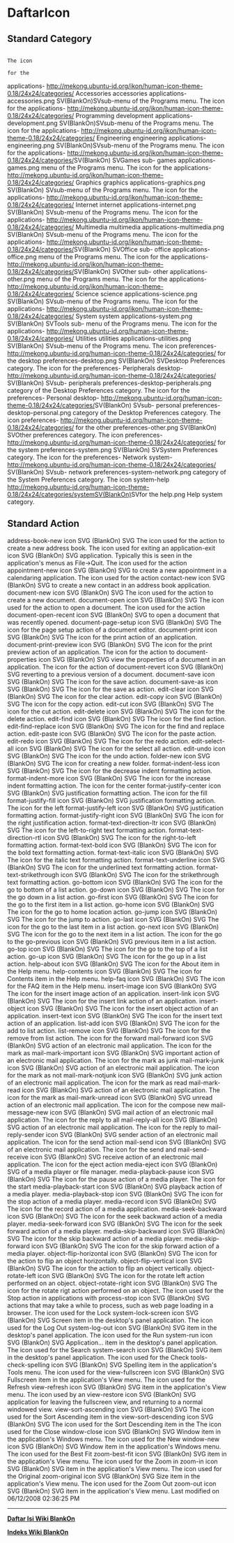 # DaftarIcon
## Standard Category
                                                                                                              The icon
                                                                                                              for the
applications- ​http://mekong.ubuntu-id.org/ikon/human-icon-theme-0.18/24x24/categories/                     Accessories
accessories   applications-accessories.png                                                ​SV(BlankOn) ​SVsub-menu of
                                                                                                              the
                                                                                                              Programs
                                                                                                              menu.
                                                                                                              The icon
                                                                                                              for the
applications- ​http://mekong.ubuntu-id.org/ikon/human-icon-theme-0.18/24x24/categories/                     Programming
development   applications-development.png                                                ​SV(BlankOn) ​SVsub-menu of
                                                                                                              the
                                                                                                              Programs
                                                                                                              menu.
                                                                                                              The icon
                                                                                                              for the
applications- ​http://mekong.ubuntu-id.org/ikon/human-icon-theme-0.18/24x24/categories/                     Engineering
engineering   applications-engineering.png                                                ​SV(BlankOn) ​SVsub-menu of
                                                                                                              the
                                                                                                              Programs
                                                                                                              menu.
                                                                                                              The icon
                                                                                                              for the
applications- ​http://mekong.ubuntu-id.org/ikon/human-icon-theme-0.18/24x24/categories/ ​SV(BlankOn) ​SVGames sub-
games         applications-games.png                                                                          menu of the
                                                                                                              Programs
                                                                                                              menu.
                                                                                                              The icon
                                                                                                              for the
applications- ​http://mekong.ubuntu-id.org/ikon/human-icon-theme-0.18/24x24/categories/                     Graphics
graphics      applications-graphics.png                                                   ​SV(BlankOn) ​SVsub-menu of
                                                                                                              the
                                                                                                              Programs
                                                                                                              menu.
                                                                                                              The icon
                                                                                                              for the
applications- ​http://mekong.ubuntu-id.org/ikon/human-icon-theme-0.18/24x24/categories/                     Internet
internet      applications-internet.png                                                   ​SV(BlankOn) ​SVsub-menu of
                                                                                                              the
                                                                                                              Programs
                                                                                                              menu.
                                                                                                              The icon
                                                                                                              for the
applications- ​http://mekong.ubuntu-id.org/ikon/human-icon-theme-0.18/24x24/categories/                     Multimedia
multimedia    applications-multimedia.png                                                 ​SV(BlankOn) ​SVsub-menu of
                                                                                                              the
                                                                                                              Programs
                                                                                                              menu.
                                                                                                              The icon
                                                                                                              for the
applications- ​http://mekong.ubuntu-id.org/ikon/human-icon-theme-0.18/24x24/categories/ ​SV(BlankOn) ​SVOffice sub-
office        applications-office.png                                                                         menu of the
                                                                                                              Programs
                                                                                                              menu.
                                                                                                              The icon
                                                                                                              for the
applications- ​http://mekong.ubuntu-id.org/ikon/human-icon-theme-0.18/24x24/categories/ ​SV(BlankOn) ​SVOther sub-
other         applications-other.png                                                                          menu of the
                                                                                                              Programs
                                                                                                              menu.
                                                                                                              The icon
                                                                                                              for the
applications- ​http://mekong.ubuntu-id.org/ikon/human-icon-theme-0.18/24x24/categories/                     Science
science       applications-science.png                                                    ​SV(BlankOn) ​SVsub-menu of
                                                                                                              the
                                                                                                              Programs
                                                                                                              menu.
                                                                                                              The icon
                                                                                                              for the
applications- ​http://mekong.ubuntu-id.org/ikon/human-icon-theme-0.18/24x24/categories/                     System
system        applications-system.png                                                     ​SV(BlankOn) ​SVTools sub-
                                                                                                              menu of the
                                                                                                              Programs
                                                                                                              menu.
                                                                                                              The icon
                                                                                                              for the
applications- ​http://mekong.ubuntu-id.org/human-icon-theme-0.18/24x24/categories/                          Utilities
utilities     applications-utilities.png                                                  ​SV(BlankOn) ​SVsub-menu of
                                                                                                              the
                                                                                                              Programs
                                                                                                              menu.
                                                                                                              The icon
preferences-  ​http://mekong.ubuntu-id.org/human-icon-theme-0.18/24x24/categories/                          for the
desktop       preferences-desktop.png                                                     ​SV(BlankOn) ​SVDesktop
                                                                                                              Preferences
                                                                                                              category.
                                                                                                              The icon
                                                                                                              for the
preferences-                                                                                                  Peripherals
desktop-      ​http://mekong.ubuntu-id.org/human-icon-theme-0.18/24x24/categories/      ​SV(BlankOn) ​SVsub-
peripherals   preferences-desktop-peripherals.png                                                             category of
                                                                                                              the Desktop
                                                                                                              Preferences
                                                                                                              category.
                                                                                                              The icon
                                                                                                              for the
preferences-                                                                                                  Personal
desktop-      ​http://mekong.ubuntu-id.org/human-icon-theme-0.18/24x24/categories/      ​SV(BlankOn) ​SVsub-
personal      preferences-desktop-personal.png                                                                category of
                                                                                                              the Desktop
                                                                                                              Preferences
                                                                                                              category.
                                                                                                              The icon
preferences-  ​http://mekong.ubuntu-id.org/human-icon-theme-0.18/24x24/categories/                          for the
other         preferences-other.png                                                       ​SV(BlankOn) ​SVOther
                                                                                                              preferences
                                                                                                              category.
                                                                                                              The icon
preferences-  ​http://mekong.ubuntu-id.org/human-icon-theme-0.18/24x24/categories/                          for the
system        preferences-system.png                                                      ​SV(BlankOn) ​SVSystem
                                                                                                              Preferences
                                                                                                              category.
                                                                                                              The icon
                                                                                                              for the
preferences-                                                                                                  Network
system-       ​http://mekong.ubuntu-id.org/human-icon-theme-0.18/24x24/categories/      ​SV(BlankOn) ​SVsub-
network       preferences-system-network.png                                                                  category of
                                                                                                              the System
                                                                                                              Preferences
                                                                                                              category.
                                                                                                              The icon
system-help   ​http://mekong.ubuntu-id.org/human-icon-theme-0.18/24x24/categories/system​SV(BlankOn) ​SVfor the
              help.png                                                                                        Help system
                                                                                                              category.
## Standard Action
address-book-new          icon SVG (BlankOn) SVG The icon used for the action
                                                 to create a new address book.
                                                 The icon used for exiting an
application-exit          icon SVG (BlankOn) SVG application. Typically this is
                                                 seen in the application's
                                                 menus as File->Quit.
                                                 The icon used for the action
appointment-new           icon SVG (BlankOn) SVG to create a new appointment in
                                                 a calendaring application.
                                                 The icon used for the action
contact-new               icon SVG (BlankOn) SVG to create a new contact in an
                                                 address book application.
document-new              icon SVG (BlankOn) SVG The icon used for the action
                                                 to create a new document.
document-open             icon SVG (BlankOn) SVG The icon used for the action
                                                 to open a document.
                                                 The icon used for the action
document-open-recent      icon SVG (BlankOn) SVG to open a document that was
                                                 recently opened.
document-page-setup       icon SVG (BlankOn) SVG The icon for the page setup
                                                 action of a document editor.
document-print            icon SVG (BlankOn) SVG The icon for the print action
                                                 of an application.
document-print-preview    icon SVG (BlankOn) SVG The icon for the print preview
                                                 action of an application.
                                                 The icon for the action to
document-properties       icon SVG (BlankOn) SVG view the properties of a
                                                 document in an application.
                                                 The icon for the action of
document-revert           icon SVG (BlankOn) SVG reverting to a previous
                                                 version of a document.
document-save             icon SVG (BlankOn) SVG The icon for the save action.
document-save-as          icon SVG (BlankOn) SVG The icon for the save as
                                                 action.
edit-clear                icon SVG (BlankOn) SVG The icon for the clear action.
edit-copy                 icon SVG (BlankOn) SVG The icon for the copy action.
edit-cut                  icon SVG (BlankOn) SVG The icon for the cut action.
edit-delete               icon SVG (BlankOn) SVG The icon for the delete
                                                 action.
edit-find                 icon SVG (BlankOn) SVG The icon for the find action.
edit-find-replace         icon SVG (BlankOn) SVG The icon for the find and
                                                 replace action.
edit-paste                icon SVG (BlankOn) SVG The icon for the paste action.
edit-redo                 icon SVG (BlankOn) SVG The icon for the redo action.
edit-select-all           icon SVG (BlankOn) SVG The icon for the select all
                                                 action.
edit-undo                 icon SVG (BlankOn) SVG The icon for the undo action.
folder-new                icon SVG (BlankOn) SVG The icon for creating a new
                                                 folder.
format-indent-less        icon SVG (BlankOn) SVG The icon for the decrease
                                                 indent formatting action.
format-indent-more        icon SVG (BlankOn) SVG The icon for the increase
                                                 indent formatting action.
                                                 The icon for the center
format-justify-center     icon SVG (BlankOn) SVG justification formatting
                                                 action.
                                                 The icon for the fill
format-justify-fill       icon SVG (BlankOn) SVG justification formatting
                                                 action.
                                                 The icon for the left
format-justify-left       icon SVG (BlankOn) SVG justification formatting
                                                 action.
format-justify-right      icon SVG (BlankOn) SVG The icon for the right
                                                 justification action.
format-text-direction-ltr icon SVG (BlankOn) SVG The icon for the left-to-right
                                                 text formatting action.
format-text-direction-rtl icon SVG (BlankOn) SVG The icon for the right-to-left
                                                 formatting action.
format-text-bold          icon SVG (BlankOn) SVG The icon for the bold text
                                                 formatting action.
format-text-italic        icon SVG (BlankOn) SVG The icon for the italic text
                                                 formatting action.
format-text-underline     icon SVG (BlankOn) SVG The icon for the underlined
                                                 text formatting action.
format-text-strikethrough icon SVG (BlankOn) SVG The icon for the strikethrough
                                                 text formatting action.
go-bottom                 icon SVG (BlankOn) SVG The icon for the go to bottom
                                                 of a list action.
go-down                   icon SVG (BlankOn) SVG The icon for the go down in a
                                                 list action.
go-first                  icon SVG (BlankOn) SVG The icon for the go to the
                                                 first item in a list action.
go-home                   icon SVG (BlankOn) SVG The icon for the go to home
                                                 location action.
go-jump                   icon SVG (BlankOn) SVG The icon for the jump to
                                                 action.
go-last                   icon SVG (BlankOn) SVG The icon for the go to the
                                                 last item in a list action.
go-next                   icon SVG (BlankOn) SVG The icon for the go to the
                                                 next item in a list action.
                                                 The icon for the go to the
go-previous               icon SVG (BlankOn) SVG previous item in a list
                                                 action.
go-top                    icon SVG (BlankOn) SVG The icon for the go to the top
                                                 of a list action.
go-up                     icon SVG (BlankOn) SVG The icon for the go up in a
                                                 list action.
help-about                icon SVG (BlankOn) SVG The icon for the About item in
                                                 the Help menu.
help-contents             icon SVG (BlankOn) SVG The icon for Contents item in
                                                 the Help menu.
help-faq                  icon SVG (BlankOn) SVG The icon for the FAQ item in
                                                 the Help menu.
insert-image              icon SVG (BlankOn) SVG The icon for the insert image
                                                 action of an application.
insert-link               icon SVG (BlankOn) SVG The icon for the insert link
                                                 action of an application.
insert-object             icon SVG (BlankOn) SVG The icon for the insert object
                                                 action of an application.
insert-text               icon SVG (BlankOn) SVG The icon for the insert text
                                                 action of an application.
list-add                  icon SVG (BlankOn) SVG The icon for the add to list
                                                 action.
list-remove               icon SVG (BlankOn) SVG The icon for the remove from
                                                 list action.
                                                 The icon for the forward
mail-forward              icon SVG (BlankOn) SVG action of an electronic mail
                                                 application.
                                                 The icon for the mark as
mail-mark-important       icon SVG (BlankOn) SVG important action of an
                                                 electronic mail application.
                                                 The icon for the mark as junk
mail-mark-junk            icon SVG (BlankOn) SVG action of an electronic mail
                                                 application.
                                                 The icon for the mark as not
mail-mark-notjunk         icon SVG (BlankOn) SVG junk action of an electronic
                                                 mail application.
                                                 The icon for the mark as read
mail-mark-read            icon SVG (BlankOn) SVG action of an electronic mail
                                                 application.
                                                 The icon for the mark as
mail-mark-unread          icon SVG (BlankOn) SVG unread action of an electronic
                                                 mail application.
                                                 The icon for the compose new
mail-message-new          icon SVG (BlankOn) SVG mail action of an electronic
                                                 mail application.
                                                 The icon for the reply to all
mail-reply-all            icon SVG (BlankOn) SVG action of an electronic mail
                                                 application.
                                                 The icon for the reply to
mail-reply-sender         icon SVG (BlankOn) SVG sender action of an electronic
                                                 mail application.
                                                 The icon for the send action
mail-send                 icon SVG (BlankOn) SVG of an electronic mail
                                                 application.
                                                 The icon for the send and
mail-send-receive         icon SVG (BlankOn) SVG receive action of an
                                                 electronic mail application.
                                                 The icon for the eject action
media-eject               icon SVG (BlankOn) SVG of a media player or file
                                                 manager.
media-playback-pause      icon SVG (BlankOn) SVG The icon for the pause action
                                                 of a media player.
                                                 The icon for the start
media-playback-start      icon SVG (BlankOn) SVG playback action of a media
                                                 player.
media-playback-stop       icon SVG (BlankOn) SVG The icon for the stop action
                                                 of a media player.
media-record              icon SVG (BlankOn) SVG The icon for the record action
                                                 of a media application.
media-seek-backward       icon SVG (BlankOn) SVG The icon for the seek backward
                                                 action of a media player.
media-seek-forward        icon SVG (BlankOn) SVG The icon for the seek forward
                                                 action of a media player.
media-skip-backward       icon SVG (BlankOn) SVG The icon for the skip backward
                                                 action of a media player.
media-skip-forward        icon SVG (BlankOn) SVG The icon for the skip forward
                                                 action of a media player.
object-flip-horizontal    icon SVG (BlankOn) SVG The icon for the action to
                                                 flip an object horizontally.
object-flip-vertical      icon SVG (BlankOn) SVG The icon for the action to
                                                 flip an object vertically.
object-rotate-left        icon SVG (BlankOn) SVG The icon for the rotate left
                                                 action performed on an object.
object-rotate-right       icon SVG (BlankOn) SVG The icon for the rotate rigt
                                                 action performed on an object.
                                                 The icon used for the Stop
                                                 action in applications with
process-stop              icon SVG (BlankOn) SVG actions that may take a while
                                                 to process, such as web page
                                                 loading in a browser.
                                                 The icon used for the Lock
system-lock-screen        icon SVG (BlankOn) SVG Screen item in the desktop's
                                                 panel application.
                                                 The icon used for the Log Out
system-log-out            icon SVG (BlankOn) SVG item in the desktop's panel
                                                 application.
                                                 The icon used for the Run
system-run                icon SVG (BlankOn) SVG Application... item in the
                                                 desktop's panel application.
                                                 The icon used for the Search
system-search             icon SVG (BlankOn) SVG item in the desktop's panel
                                                 application.
                                                 The icon used for the Check
tools-check-spelling      icon SVG (BlankOn) SVG Spelling item in the
                                                 application's Tools menu.
                                                 The icon used for the
view-fullscreen           icon SVG (BlankOn) SVG Fullscreen item in the
                                                 application's View menu.
                                                 The icon used for the Refresh
view-refresh              icon SVG (BlankOn) SVG item in the application's View
                                                 menu.
                                                 The icon used by an
view-restore              icon SVG (BlankOn) SVG application for leaving the
                                                 fullscreen view, and returning
                                                 to a normal windowed view.
view-sort-ascending       icon SVG (BlankOn) SVG The icon used for the Sort
                                                 Ascending item in the
view-sort-descending      icon SVG (BlankOn) SVG The icon used for the Sort
                                                 Descending item in the
                                                 The icon used for the Close
window-close              icon SVG (BlankOn) SVG Window item in the
                                                 application's Windows menu.
                                                 The icon used for the New
window-new                icon SVG (BlankOn) SVG Window item in the
                                                 application's Windows menu.
                                                 The icon used for the Best Fit
zoom-best-fit             icon SVG (BlankOn) SVG item in the application's View
                                                 menu.
                                                 The icon used for the Zoom in
zoom-in                   icon SVG (BlankOn) SVG item in the application's View
                                                 menu.
                                                 The icon used for the Original
zoom-original             icon SVG (BlankOn) SVG Size item in the application's
                                                 View menu.
                                                 The icon used for the Zoom Out
zoom-out                  icon SVG (BlankOn) SVG item in the application's View
                                                 menu.
Last modified on 06/12/2008 02:36:25 PM
 
---
[**Daftar Isi Wiki BlankOn**](/DaftarIsi/README.md)
 
[**Indeks Wiki BlankOn**](/Indeks.md)
